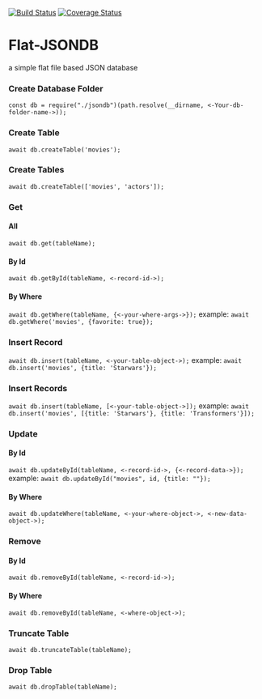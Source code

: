 [![Build Status](https://travis-ci.org/KiranMantha/flat-jsondb.svg?branch=master)](https://travis-ci.org/KiranMantha/flat-jsondb) [![Coverage Status](https://coveralls.io/repos/github/KiranMantha/flat-jsondb/badge.svg?branch=master)](https://coveralls.io/github/KiranMantha/flat-jsondb?branch=master)

# Flat-JSONDB
a simple flat file based JSON database

### Create Database Folder
`const db = require("./jsondb")(path.resolve(__dirname, <-Your-db-folder-name->));`

### Create Table
`await db.createTable('movies');`

### Create Tables
`await db.createTable(['movies', 'actors']);`

### Get
#### All
`await db.get(tableName);`

#### By Id
`await db.getById(tableName, <-record-id->);`

#### By Where
`await db.getWhere(tableName, {<-your-where-args->});`
example: `await db.getWhere('movies', {favorite: true});`

### Insert Record
`await db.insert(tableName, <-your-table-object->);`
example: `await db.insert('movies', {title: 'Starwars'});`

### Insert Records
`await db.insert(tableName, [<-your-table-object->]);`
example: `await db.insert('movies', [{title: 'Starwars'}, {title: 'Transformers'}]);`

### Update
#### By Id
`await db.updateById(tableName, <-record-id->, {<-record-data->});`
example: `await db.updateById("movies", id, {title: ""});`

#### By Where
`await db.updateWhere(tableName, <-your-where-object->, <-new-data-object->);`

### Remove
#### By Id
`await db.removeById(tableName, <-record-id->);`

#### By Where
`await db.removeById(tableName, <-where-object->);`

### Truncate Table
`await db.truncateTable(tableName);`

### Drop Table
`await db.dropTable(tableName);`